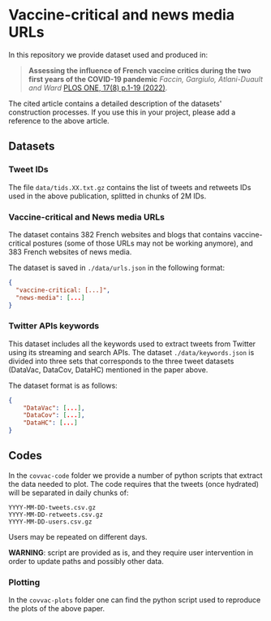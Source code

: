 # Vaccine-critical and news media URLs

In this repository we provide dataset used and produced in:

> **Assessing the influence of French vaccine critics during the two first years of the COVID-19 pandemic**
> *Faccin, Gargiulo, Atlani-Duault and Ward*
> [PLOS ONE, 17(8) p.1-19 (2022)](https://doi.org/10.1371/journal.pone.0271157).

The cited article contains a detailed description of the datasets' construction processes.
If you use this in your project, please add a reference to the above article.

## Datasets

### Tweet IDs

The file `data/tids.XX.txt.gz` contains the list of tweets and retweets IDs used in the above publication, splitted in chunks of 2M IDs.

### Vaccine-critical and News media URLs

The dataset contains 382 French websites and blogs that contains vaccine-critical postures (some of those URLs may not be working anymore), and 383 French websites of news media.

The dataset is saved in `./data/urls.json` in the following format:

```json
{
  "vaccine-critical: [...]",
  "news-media": [...]
}
```

### Twitter APIs keywords

This dataset includes all the keywords used to extract tweets from Twitter using its streaming and search APIs.
The dataset `./data/keywords.json` is divided into three sets that corresponds to the three tweet datasets (DataVac, DataCov, DataHC) mentioned in the paper above.

The dataset format is as follows:

```json
{
    "DataVac": [...],
    "DataCov": [...],
    "DataHC": [...]
}
```

## Codes

In the `covvac-code` folder we provide a number of python scripts that extract the data needed to plot.
The code requires that the tweets (once hydrated) will be separated in daily chunks of:

```
YYYY-MM-DD-tweets.csv.gz
YYYY-MM-DD-retweets.csv.gz
YYYY-MM-DD-users.csv.gz
```

Users may be repeated on different days.

**WARNING**: script are provided as is, and they require user intervention in order to update paths and possibly other data.

### Plotting

In the `covvac-plots` folder one can find the python script used to reproduce the plots of the above paper.
